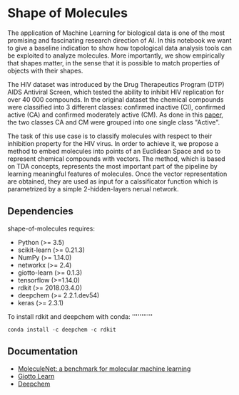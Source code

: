 Shape of Molecules
============
The application of Machine Learning for biological data is one of the 
most promising and fascinating research direction of AI. In this notebook
we want to give a baseline indication to show how topological data analysis 
tools can be exploited to analyze molecules. More importantly, we show empirically
that shapes matter, in the sense that it is possible to match properties of objects with
their shapes.

The HIV dataset was introduced by the Drug
Therapeutics Program (DTP) AIDS Antiviral Screen, which
tested the ability to inhibit HIV replication for over 40 000
compounds. In the original dataset the chemical compounds were classified
into 3 different classes: confirmed inactive (CI), confirmed active (CA)
and confirmed moderately active (CM). As done in this [paper](https://pubs.rsc.org/en/content/articlehtml/2018/sc/c7sc02664a), 
the two classes CA and CM were grouped into one single class "Active".

The task of this use case is to classify molecules with respect to their 
inhibition property for the HIV virus. In order to achieve it, we propose a method 
to embed molecules into points of an Euclidean Space and so to represent chemical 
compounds with vectors. The method, which is based on TDA concepts, represents the 
most important part of the pipeline by learning meaningful features of molecules. Once 
the vector representation are obtained, they are used as input for a calssificator function
which is parametrized by a simple 2-hidden-layers nerual network. 


Dependencies
------------

shape-of-molecules requires:

- Python (>= 3.5)
- scikit-learn (>= 0.21.3)
- NumPy (>= 1.14.0)
- networkx (>= 2.4)
- giotto-learn (>= 0.1.3)
- tensorflow (>=1.14.0)
- rdkit (>= 2018.03.4.0)
- deepchem (>= 2.2.1.dev54)
- keras (>= 2.3.1)

To install rdkit and deepchem with conda:
'''''''''''

    conda install -c deepchem -c rdkit


Documentation
-------------

- [MoleculeNet: a benchmark for molecular machine learning](https://pubs.rsc.org/en/content/articlehtml/2018/sc/c7sc02664a)
- [Giotto Learn](https://github.com/giotto-ai/giotto-learn)
- [Deepchem](https://github.com/deepchem/deepchem)


